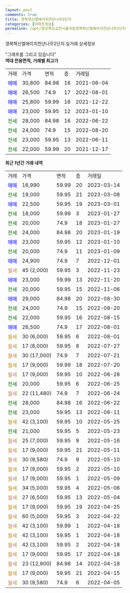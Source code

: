 ```yaml
---
layout: post
comments: true
title: 경북혁신엘에이치천년나무2단지
categories: [아파트정보]
permalink: /apt/경상북도김천시율곡동경북혁신엘에이치천년나무2단지
---
```


경북혁신엘에이치천년나무2단지 실거래 상세정보

<script type="text/javascript">
  google.charts.load('current', {'packages':['line', 'corechart']});
  google.charts.setOnLoadCallback(drawChart);

  function drawChart() {
    var data = new google.visualization.DataTable();
    data.addColumn('date', '거래일');
    data.addColumn('number', "매매");
    data.addColumn('number', "전세");
    data.addColumn('number', "전매");

    data.addRows([[new Date(Date.parse("2023-03-14")), 16990, null, null], [new Date(Date.parse("2023-03-08")), null, 19000, null], [new Date(Date.parse("2023-03-01")), 22500, null, null], [new Date(Date.parse("2023-01-27")), null, 18000, null], [new Date(Date.parse("2023-01-27")), null, 20000, null], [new Date(Date.parse("2023-01-19")), null, 24000, null], [new Date(Date.parse("2023-01-10")), 23000, null, null], [new Date(Date.parse("2023-01-09")), null, 20000, null], [new Date(Date.parse("2022-12-01")), 24900, null, null], [new Date(Date.parse("2022-11-23")), null, null, null], [new Date(Date.parse("2022-11-20")), 23000, null, null], [new Date(Date.parse("2022-11-06")), null, 20000, null], [new Date(Date.parse("2022-08-30")), 29000, null, null], [new Date(Date.parse("2022-08-20")), null, 24000, null], [new Date(Date.parse("2022-08-15")), null, 22000, null], [new Date(Date.parse("2022-08-01")), 26500, null, null], [new Date(Date.parse("2022-08-01")), null, null, null], [new Date(Date.parse("2022-07-27")), null, null, null], [new Date(Date.parse("2022-07-21")), null, null, null], [new Date(Date.parse("2022-07-20")), null, null, null], [new Date(Date.parse("2022-06-28")), null, null, null], [new Date(Date.parse("2022-06-25")), null, 20000, null], [new Date(Date.parse("2022-06-24")), null, null, null], [new Date(Date.parse("2022-06-22")), null, 28000, null], [new Date(Date.parse("2022-06-11")), null, 23000, null], [new Date(Date.parse("2022-05-25")), null, null, null], [new Date(Date.parse("2022-05-23")), null, 21000, null], [new Date(Date.parse("2022-05-16")), null, null, null], [new Date(Date.parse("2022-05-11")), null, null, null], [new Date(Date.parse("2022-05-10")), null, null, null], [new Date(Date.parse("2022-05-10")), null, null, null], [new Date(Date.parse("2022-05-09")), null, null, null], [new Date(Date.parse("2022-05-06")), null, null, null], [new Date(Date.parse("2022-05-04")), null, null, null], [new Date(Date.parse("2022-04-25")), null, null, null], [new Date(Date.parse("2022-04-22")), null, null, null], [new Date(Date.parse("2022-04-18")), null, null, null], [new Date(Date.parse("2022-04-18")), null, null, null], [new Date(Date.parse("2022-04-18")), null, null, null], [new Date(Date.parse("2022-04-18")), null, null, null], [new Date(Date.parse("2022-04-18")), null, null, null], [new Date(Date.parse("2022-04-15")), null, null, null], [new Date(Date.parse("2022-04-05")), null, null, null]]);

    var options = {
      hAxis: {
        format: 'yyyy/MM/dd'
      },    
      lineWidth: 0,
      pointsVisible: true,    
      title: '최근 1년간 유형별 실거래가 분포',
      legend: { position: 'bottom' }
    };

    var formatter = new google.visualization.NumberFormat({pattern:'###,###'} );
    formatter.format(data, 1);
    formatter.format(data, 2);
    
    setTimeout(function() {
        var chart = new google.visualization.LineChart(document.getElementById('columnchart_material'));
        chart.draw(data, (options));
        document.getElementById('loading').style.display = 'none';
    }, 200);
  }
</script>


<div id="loading" style="z-index:20; display: block; margin-left: 0px">"그래프를 그리고 있습니다"</div>
<div id="columnchart_material" style="width: 95%; margin-left: 0px; display: block"></div>
<!-- contents start -->
<b>역대 전용면적, 거래별 최고가</b>
<table class="sortable">
    <tr>
      <td>거래</td>
      <td>가격</td>
      <td>면적</td>
      <td>층</td>
      <td>거래일</td>
    </tr>
        <tr>
          <td><a style="color: blue">매매</a></td>
          <td>30,800</td>
          <td>84.98</td>
          <td>16</td>
          <td>2021-06-04</td>
        </tr>            <tr>
          <td><a style="color: blue">매매</a></td>
          <td>26,500</td>
          <td>74.9</td>
          <td>17</td>
          <td>2022-08-01</td>
        </tr>            <tr>
          <td><a style="color: blue">매매</a></td>
          <td>25,800</td>
          <td>59.99</td>
          <td>16</td>
          <td>2021-12-22</td>
        </tr>            <tr>
          <td><a style="color: blue">매매</a></td>
          <td>23,000</td>
          <td>59.95</td>
          <td>12</td>
          <td>2023-01-10</td>
        </tr>        
        <tr>
              <td><a style="color: darkgreen">전세</a></td>
              <td>28,000</td>
              <td>84.98</td>
              <td>16</td>
              <td>2022-06-22</td>
            </tr>            <tr>
              <td><a style="color: darkgreen">전세</a></td>
              <td>24,000</td>
              <td>74.9</td>
              <td>15</td>
              <td>2022-08-20</td>
            </tr>            <tr>
              <td><a style="color: darkgreen">전세</a></td>
              <td>23,000</td>
              <td>59.95</td>
              <td>13</td>
              <td>2022-06-11</td>
            </tr>            <tr>
              <td><a style="color: darkgreen">전세</a></td>
              <td>22,000</td>
              <td>59.99</td>
              <td>20</td>
              <td>2021-12-17</td>
            </tr>        
    
</table>

<b>최근 1년간 거래 내역</b>

<table class="sortable">
    <tr>
      <td>거래</td>
      <td>가격</td>
      <td>면적</td>
      <td>층</td>
      <td>거래일</td>
    </tr>
    <tr>
      <td><a style="color: blue">매매</a></td>
      <td>16,990</td>
      <td>59.99</td>
      <td>20</td>
      <td>2023-03-14</td>
    </tr>          <tr>
      <td><a style="color: darkgreen">전세</a></td>
      <td>19,000</td>
      <td>59.95</td>
      <td>21</td>
      <td>2023-03-08</td>
    </tr>          <tr>
      <td><a style="color: blue">매매</a></td>
      <td>22,500</td>
      <td>59.95</td>
      <td>19</td>
      <td>2023-03-01</td>
    </tr>          <tr>
      <td><a style="color: darkgreen">전세</a></td>
      <td>18,000</td>
      <td>59.99</td>
      <td>3</td>
      <td>2023-01-27</td>
    </tr>          <tr>
      <td><a style="color: darkgreen">전세</a></td>
      <td>20,000</td>
      <td>74.9</td>
      <td>18</td>
      <td>2023-01-27</td>
    </tr>          <tr>
      <td><a style="color: darkgreen">전세</a></td>
      <td>24,000</td>
      <td>84.98</td>
      <td>20</td>
      <td>2023-01-19</td>
    </tr>          <tr>
      <td><a style="color: blue">매매</a></td>
      <td>23,000</td>
      <td>59.95</td>
      <td>12</td>
      <td>2023-01-10</td>
    </tr>          <tr>
      <td><a style="color: darkgreen">전세</a></td>
      <td>20,000</td>
      <td>74.9</td>
      <td>11</td>
      <td>2023-01-09</td>
    </tr>          <tr>
      <td><a style="color: blue">매매</a></td>
      <td>24,900</td>
      <td>74.9</td>
      <td>7</td>
      <td>2022-12-01</td>
    </tr>          <tr>
      <td><a style="color: darkgoldenrod">월세</a></td>
      <td>45 (2,000)</td>
      <td>59.95</td>
      <td>3</td>
      <td>2022-11-23</td>
    </tr>          <tr>
      <td><a style="color: blue">매매</a></td>
      <td>23,000</td>
      <td>59.99</td>
      <td>13</td>
      <td>2022-11-20</td>
    </tr>          <tr>
      <td><a style="color: darkgreen">전세</a></td>
      <td>20,000</td>
      <td>59.95</td>
      <td>15</td>
      <td>2022-11-06</td>
    </tr>          <tr>
      <td><a style="color: blue">매매</a></td>
      <td>29,000</td>
      <td>84.98</td>
      <td>20</td>
      <td>2022-08-30</td>
    </tr>          <tr>
      <td><a style="color: darkgreen">전세</a></td>
      <td>24,000</td>
      <td>74.9</td>
      <td>15</td>
      <td>2022-08-20</td>
    </tr>          <tr>
      <td><a style="color: darkgreen">전세</a></td>
      <td>22,000</td>
      <td>59.95</td>
      <td>16</td>
      <td>2022-08-15</td>
    </tr>          <tr>
      <td><a style="color: blue">매매</a></td>
      <td>26,500</td>
      <td>74.9</td>
      <td>17</td>
      <td>2022-08-01</td>
    </tr>          <tr>
      <td><a style="color: darkgoldenrod">월세</a></td>
      <td>30 (6,000)</td>
      <td>59.95</td>
      <td>6</td>
      <td>2022-08-01</td>
    </tr>          <tr>
      <td><a style="color: darkgoldenrod">월세</a></td>
      <td>17 (8,000)</td>
      <td>59.95</td>
      <td>8</td>
      <td>2022-07-27</td>
    </tr>          <tr>
      <td><a style="color: darkgoldenrod">월세</a></td>
      <td>30 (17,000)</td>
      <td>74.9</td>
      <td>7</td>
      <td>2022-07-21</td>
    </tr>          <tr>
      <td><a style="color: darkgoldenrod">월세</a></td>
      <td>17 (9,000)</td>
      <td>59.99</td>
      <td>18</td>
      <td>2022-07-20</td>
    </tr>          <tr>
      <td><a style="color: darkgoldenrod">월세</a></td>
      <td>17 (9,000)</td>
      <td>59.95</td>
      <td>10</td>
      <td>2022-06-28</td>
    </tr>          <tr>
      <td><a style="color: darkgreen">전세</a></td>
      <td>20,000</td>
      <td>59.95</td>
      <td>6</td>
      <td>2022-06-25</td>
    </tr>          <tr>
      <td><a style="color: darkgoldenrod">월세</a></td>
      <td>22 (11,480)</td>
      <td>74.9</td>
      <td>7</td>
      <td>2022-06-24</td>
    </tr>          <tr>
      <td><a style="color: darkgreen">전세</a></td>
      <td>28,000</td>
      <td>84.98</td>
      <td>16</td>
      <td>2022-06-22</td>
    </tr>          <tr>
      <td><a style="color: darkgreen">전세</a></td>
      <td>23,000</td>
      <td>59.95</td>
      <td>13</td>
      <td>2022-06-11</td>
    </tr>          <tr>
      <td><a style="color: darkgoldenrod">월세</a></td>
      <td>42 (3,100)</td>
      <td>59.95</td>
      <td>10</td>
      <td>2022-05-25</td>
    </tr>          <tr>
      <td><a style="color: darkgreen">전세</a></td>
      <td>21,000</td>
      <td>59.95</td>
      <td>5</td>
      <td>2022-05-23</td>
    </tr>          <tr>
      <td><a style="color: darkgoldenrod">월세</a></td>
      <td>25 (7,000)</td>
      <td>59.95</td>
      <td>9</td>
      <td>2022-05-16</td>
    </tr>          <tr>
      <td><a style="color: darkgoldenrod">월세</a></td>
      <td>17 (9,000)</td>
      <td>59.95</td>
      <td>21</td>
      <td>2022-05-11</td>
    </tr>          <tr>
      <td><a style="color: darkgoldenrod">월세</a></td>
      <td>30 (9,580)</td>
      <td>74.9</td>
      <td>9</td>
      <td>2022-05-10</td>
    </tr>          <tr>
      <td><a style="color: darkgoldenrod">월세</a></td>
      <td>17 (9,000)</td>
      <td>59.95</td>
      <td>2</td>
      <td>2022-05-10</td>
    </tr>          <tr>
      <td><a style="color: darkgoldenrod">월세</a></td>
      <td>17 (9,000)</td>
      <td>59.95</td>
      <td>1</td>
      <td>2022-05-09</td>
    </tr>          <tr>
      <td><a style="color: darkgoldenrod">월세</a></td>
      <td>34 (5,000)</td>
      <td>59.95</td>
      <td>4</td>
      <td>2022-05-06</td>
    </tr>          <tr>
      <td><a style="color: darkgoldenrod">월세</a></td>
      <td>27 (6,500)</td>
      <td>59.95</td>
      <td>13</td>
      <td>2022-05-04</td>
    </tr>          <tr>
      <td><a style="color: darkgoldenrod">월세</a></td>
      <td>17 (9,000)</td>
      <td>59.95</td>
      <td>19</td>
      <td>2022-04-25</td>
    </tr>          <tr>
      <td><a style="color: darkgoldenrod">월세</a></td>
      <td>60 (5,000)</td>
      <td>59.95</td>
      <td>3</td>
      <td>2022-04-22</td>
    </tr>          <tr>
      <td><a style="color: darkgoldenrod">월세</a></td>
      <td>42 (3,100)</td>
      <td>59.99</td>
      <td>1</td>
      <td>2022-04-18</td>
    </tr>          <tr>
      <td><a style="color: darkgoldenrod">월세</a></td>
      <td>42 (3,100)</td>
      <td>59.95</td>
      <td>1</td>
      <td>2022-04-18</td>
    </tr>          <tr>
      <td><a style="color: darkgoldenrod">월세</a></td>
      <td>42 (3,100)</td>
      <td>59.95</td>
      <td>2</td>
      <td>2022-04-18</td>
    </tr>          <tr>
      <td><a style="color: darkgoldenrod">월세</a></td>
      <td>17 (9,000)</td>
      <td>59.95</td>
      <td>17</td>
      <td>2022-04-18</td>
    </tr>          <tr>
      <td><a style="color: darkgoldenrod">월세</a></td>
      <td>23 (12,900)</td>
      <td>84.98</td>
      <td>14</td>
      <td>2022-04-18</td>
    </tr>          <tr>
      <td><a style="color: darkgoldenrod">월세</a></td>
      <td>17 (9,000)</td>
      <td>59.95</td>
      <td>21</td>
      <td>2022-04-15</td>
    </tr>          <tr>
      <td><a style="color: darkgoldenrod">월세</a></td>
      <td>30 (9,580)</td>
      <td>74.9</td>
      <td>6</td>
      <td>2022-04-05</td>
    </tr>      </table>
<!-- contents end -->    

